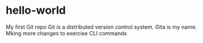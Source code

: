 # hello-world
My first Git repo
Git is a distributed version control system.
Gita is my name.
Mking more changes to exercise CLI commands
